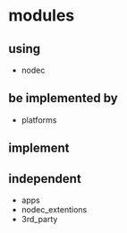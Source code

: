 # modules

## using
* nodec

## be implemented by
* platforms

## implement

## independent
* apps
* nodec_extentions
* 3rd_party